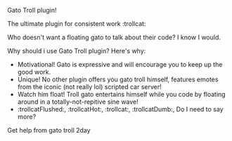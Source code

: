 Gato Troll plugin!

The ultimate plugin for consistent work :trollcat:

Who doesn't want a floating gato to talk about their code? I know I would.

Why should i use Gato Troll plugin? Here's why:

- Motivational! Gato is expressive and will encourage you to keep up the good work.
- Unique! No other plugin offers you gato troll himself, features emotes from the iconic (not really lol) scripted car server!
- Watch him float! Troll gato entertains himself while you code by floating around in a totally-not-repitive sine wave!
- :trollcatFlushed:, :trollcatHot:, :trollcat:, :trollcatDumb:, Do I need to say more?

Get help from gato troll 2day 
